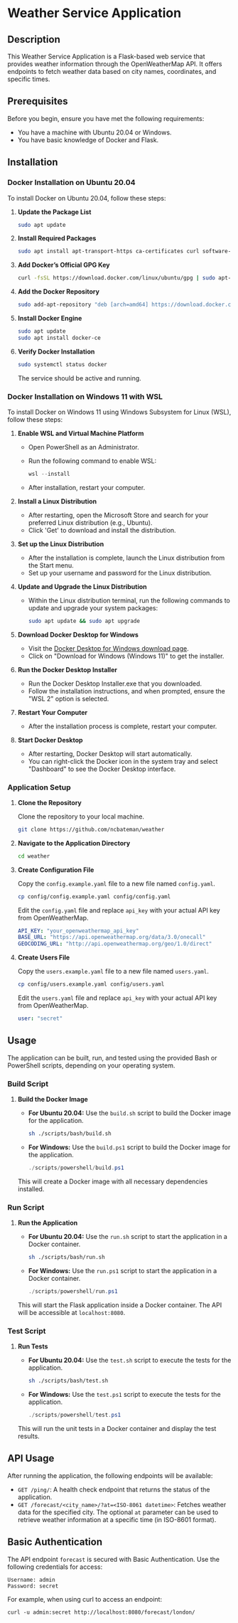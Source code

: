 # Weather Service Application

## Description
This Weather Service Application is a Flask-based web service that provides weather information through the OpenWeatherMap API. It offers endpoints to fetch weather data based on city names, coordinates, and specific times.

## Prerequisites
Before you begin, ensure you have met the following requirements:
* You have a machine with Ubuntu 20.04 or Windows.
* You have basic knowledge of Docker and Flask.

## Installation

### Docker Installation on Ubuntu 20.04
To install Docker on Ubuntu 20.04, follow these steps:

1. **Update the Package List**

   ```bash
   sudo apt update
   ```

2. **Install Required Packages**

   ```bash
   sudo apt install apt-transport-https ca-certificates curl software-properties-common
   ```

3. **Add Docker’s Official GPG Key**

   ```bash
   curl -fsSL https://download.docker.com/linux/ubuntu/gpg | sudo apt-key add -
   ```

4. **Add the Docker Repository**

   ```bash
   sudo add-apt-repository "deb [arch=amd64] https://download.docker.com/linux/ubuntu focal stable"
   ```

5. **Install Docker Engine**

   ```bash
   sudo apt update
   sudo apt install docker-ce
   ```

6. **Verify Docker Installation**

   ```bash
   sudo systemctl status docker
   ```

   The service should be active and running.

### Docker Installation on Windows 11 with WSL

To install Docker on Windows 11 using Windows Subsystem for Linux (WSL), follow these steps:

1. **Enable WSL and Virtual Machine Platform**

   - Open PowerShell as an Administrator.
   - Run the following command to enable WSL:

     ```powershell
     wsl --install
     ```

   - After installation, restart your computer.

2. **Install a Linux Distribution**

   - After restarting, open the Microsoft Store and search for your preferred Linux distribution (e.g., Ubuntu).
   - Click 'Get' to download and install the distribution.

3. **Set up the Linux Distribution**

   - After the installation is complete, launch the Linux distribution from the Start menu.
   - Set up your username and password for the Linux distribution.

4. **Update and Upgrade the Linux Distribution**

   - Within the Linux distribution terminal, run the following commands to update and upgrade your system packages:

     ```bash
     sudo apt update && sudo apt upgrade
     ```

5. **Download Docker Desktop for Windows**

   - Visit the [Docker Desktop for Windows download page](https://www.docker.com/products/docker-desktop).
   - Click on "Download for Windows (Windows 11)" to get the installer.

6. **Run the Docker Desktop Installer**

   - Run the Docker Desktop Installer.exe that you downloaded.
   - Follow the installation instructions, and when prompted, ensure the "WSL 2" option is selected.

7. **Restart Your Computer**

   - After the installation process is complete, restart your computer.

8. **Start Docker Desktop**

   - After restarting, Docker Desktop will start automatically.
   - You can right-click the Docker icon in the system tray and select "Dashboard" to see the Docker Desktop interface.


### Application Setup

1. **Clone the Repository**

   Clone the repository to your local machine.

   ```bash
   git clone https://github.com/ncbateman/weather
   ```

2. **Navigate to the Application Directory**

   ```bash
   cd weather
   ```

3. **Create Configuration File**

   Copy the `config.example.yaml` file to a new file named `config.yaml`.

   ```bash
   cp config/config.example.yaml config/config.yaml
   ```

   Edit the `config.yaml` file and replace `api_key` with your actual API key from OpenWeatherMap.

   ```yaml
   API_KEY: "your_openweathermap_api_key"
   BASE_URL: "https://api.openweathermap.org/data/3.0/onecall"
   GEOCODING_URL: "http://api.openweathermap.org/geo/1.0/direct"
   ```

4. **Create Users File**

   Copy the `users.example.yaml` file to a new file named `users.yaml`.

   ```bash
   cp config/users.example.yaml config/users.yaml
   ```

   Edit the `users.yaml` file and replace `api_key` with your actual API key from OpenWeatherMap.

   ```yaml
   user: "secret"
   ```


## Usage

The application can be built, run, and tested using the provided Bash or PowerShell scripts, depending on your operating system.

### Build Script

1. **Build the Docker Image**

   - **For Ubuntu 20.04:**
     Use the `build.sh` script to build the Docker image for the application.

     ```bash
     sh ./scripts/bash/build.sh
     ```

   - **For Windows:**
     Use the `build.ps1` script to build the Docker image for the application.

     ```powershell
     ./scripts/powershell/build.ps1
     ```

   This will create a Docker image with all necessary dependencies installed.

### Run Script

1. **Run the Application**

   - **For Ubuntu 20.04:**
     Use the `run.sh` script to start the application in a Docker container.

     ```bash
     sh ./scripts/bash/run.sh
     ```

   - **For Windows:**
     Use the `run.ps1` script to start the application in a Docker container.

     ```powershell
     ./scripts/powershell/run.ps1
     ```

   This will start the Flask application inside a Docker container. The API will be accessible at `localhost:8080`.

### Test Script

1. **Run Tests**

   - **For Ubuntu 20.04:**
     Use the `test.sh` script to execute the tests for the application.

     ```bash
     sh ./scripts/bash/test.sh
     ```

   - **For Windows:**
     Use the `test.ps1` script to execute the tests for the application.

     ```powershell
     ./scripts/powershell/test.ps1
     ```

   This will run the unit tests in a Docker container and display the test results.

## API Usage

After running the application, the following endpoints will be available:

- `GET /ping/`: A health check endpoint that returns the status of the application.
- `GET /forecast/<city_name>/?at=<ISO-8061 datetime>`: Fetches weather data for the specified city. The optional `at` parameter can be used to retrieve weather information at a specific time (in ISO-8601 format).

## Basic Authentication

The API endpoint `forecast` is secured with Basic Authentication. Use the following credentials for access:

```
Username: admin
Password: secret
```

For example, when using curl to access an endpoint:

```
curl -u admin:secret http://localhost:8080/forecast/london/
```
